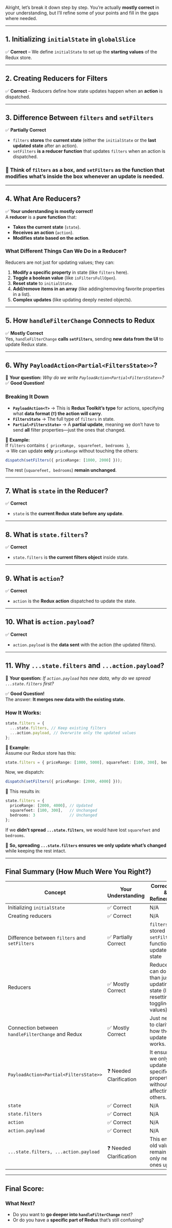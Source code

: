 Alright, let’s break it down step by step. You’re actually **mostly correct** in your understanding, but I’ll refine some of your points and fill in the gaps where needed.  

---

## **1. Initializing `initialState` in `globalSlice`**
✅ **Correct** – We define `initialState` to set up the **starting values** of the Redux store.

---

## **2. Creating Reducers for Filters**
✅ **Correct** – Reducers define how state updates happen when an **action** is dispatched.

---

## **3. Difference Between `filters` and `setFilters`**
✅ **Partially Correct**  
- `filters` **stores** the **current state** (either the `initialState` or the **last updated state** after an action).  
- `setFilters` **is a reducer function** that updates `filters` when an action is dispatched.  

### 🔹 **Think of `filters` as a box**, and `setFilters` as the function that **modifies what’s inside the box** whenever an update is needed.

---

## **4. What Are Reducers?**
✅ **Your understanding is mostly correct!**  
A **reducer** is a **pure function** that:
- **Takes the current state** (`state`).
- **Receives an action** (`action`).
- **Modifies state based on the action**.

### **What Different Things Can We Do in a Reducer?**
Reducers are not just for updating values; they can:
1. **Modify a specific property** in state (like `filters` here).  
2. **Toggle a boolean value** (like `isFiltersFullOpen`).  
3. **Reset state** to `initialState`.  
4. **Add/remove items in an array** (like adding/removing favorite properties in a list).  
5. **Complex updates** (like updating deeply nested objects).  

---

## **5. How `handleFilterChange` Connects to Redux**
✅ **Mostly Correct**  
Yes, `handleFilterChange` **calls `setFilters`**, sending **new data from the UI** to update Redux state.

---

## **6. Why `PayloadAction<Partial<FiltersState>>`?**
🔸 **Your question:** _Why do we write `PayloadAction<Partial<FiltersState>>`?_  
✅ **Good Question!**  

### **Breaking It Down**
- **`PayloadAction<T>`** → This is **Redux Toolkit’s type** for actions, specifying what **data format (`T`) the action will carry**.  
- **`FiltersState`** → The full type of `filters` in state.  
- **`Partial<FiltersState>`** → A **partial update**, meaning we don’t have to send **all** filter properties—just the ones that changed.  

🔹 **Example:**  
If `filters` contains `{ priceRange, squarefeet, bedrooms }`,  
→ We can update **only** `priceRange` without touching the others:  
```ts
dispatch(setFilters({ priceRange: [1000, 2000] }));
```
The rest (`squarefeet, bedrooms`) **remain unchanged**.

---

## **7. What is `state` in the Reducer?**
✅ **Correct**  
- `state` is the **current Redux state before any update**.

---

## **8. What is `state.filters`?**
✅ **Correct**  
- `state.filters` is **the current filters object** inside state.  

---

## **9. What is `action`?**
✅ **Correct**  
- `action` is the **Redux action** dispatched to update the state.

---

## **10. What is `action.payload`?**
✅ **Correct**  
- `action.payload` is the **data sent** with the action (the updated filters).

---

## **11. Why `...state.filters` and `...action.payload`?**
🔸 **Your question:** _If `action.payload` has new data, why do we spread `...state.filters` first?_  

✅ **Good Question!**  
The answer: **It merges new data with the existing state.**  

### **How It Works:**
```ts
state.filters = {
  ...state.filters, // Keep existing filters
  ...action.payload, // Overwrite only the updated values
};
```
🔹 **Example:**  
Assume our Redux store has this:
```ts
state.filters = { priceRange: [1000, 5000], squarefeet: [100, 300], bedrooms: 3 };
```
Now, we dispatch:
```ts
dispatch(setFilters({ priceRange: [2000, 4000] }));
```
🔹 This results in:
```ts
state.filters = {
  priceRange: [2000, 4000], // Updated
  squarefeet: [100, 300],   // Unchanged
  bedrooms: 3               // Unchanged
};
```
If we **didn’t spread `...state.filters`**, we would have lost `squarefeet` and `bedrooms`.  

🔹 **So, spreading `...state.filters` ensures we only update what’s changed** while keeping the rest intact.

---

## **Final Summary (How Much Were You Right?)**
| Concept | Your Understanding | Corrections & Refinements |
|---------|-----------------|---------------------------|
| Initializing `initialState` | ✅ Correct | N/A |
| Creating reducers | ✅ Correct | N/A |
| Difference between `filters` and `setFilters` | ✅ Partially Correct | `filters` = stored state, `setFilters` = function that updates state |
| Reducers | ✅ Mostly Correct | Reducers can do more than just updating state (like resetting or toggling values). |
| Connection between `handleFilterChange` and Redux | ✅ Mostly Correct | Just needed to clarify how the update flow works. |
| `PayloadAction<Partial<FiltersState>>` | ❓ Needed Clarification | It ensures we only update specific properties without affecting others. |
| `state` | ✅ Correct | N/A |
| `state.filters` | ✅ Correct | N/A |
| `action` | ✅ Correct | N/A |
| `action.payload` | ✅ Correct | N/A |
| `...state.filters, ...action.payload` | ❓ Needed Clarification | This ensures old values remain and only new ones update. |

---

## **Final Score:**


### **What Next?**
- Do you want to **go deeper into `handleFilterChange`** next?  
- Or do you have a **specific part of Redux** that’s still confusing?